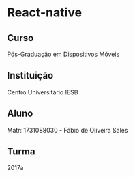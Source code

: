 # React-native

## Curso
Pós-Graduação em Dispositivos Móveis

## Instituição
Centro Universitário IESB 

## Aluno
Matr: 1731088030 - Fábio de Oliveira Sales

## Turma
2017a


